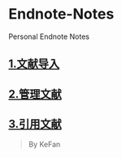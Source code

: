 # Endnote-Notes
Personal Endnote Notes

## [1.文献导入](page1.md)
## [2.管理文献](page2.md)
## [3.引用文献](page3.md)

> By KeFan
